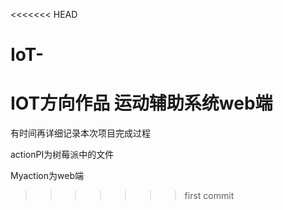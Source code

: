 <<<<<<< HEAD
# IoT-
IOT方向作品 运动辅助系统web端
=======
有时间再详细记录本次项目完成过程


actionPI为树莓派中的文件

Myaction为web端
>>>>>>> first commit
